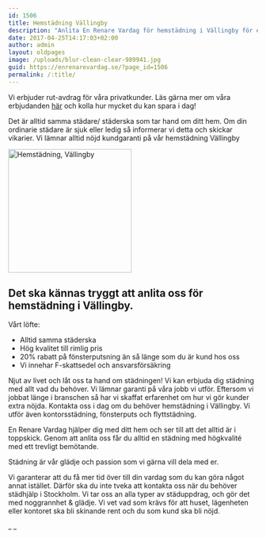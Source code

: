 ```yaml
---
id: 1506
title: Hemstädning Vällingby
description: "Anlita En Renare Vardag för hemstädning i Vällingby för en proffsig städning och ett trevligt bemötande."
date: 2017-04-25T14:17:03+02:00
author: admin
layout: oldpages
image: /uploads/blur-clean-clear-989941.jpg
guid: https://enrenarevardag.se/?page_id=1506
permalink: /:title/
---
```

Vi erbjuder rut-avdrag för våra privatkunder. Läs gärna mer om våra erbjudanden [här](https://enrenarevardag.se/erbjudanden/) och kolla hur mycket du kan spara i dag!

Det är alltid samma städare/ städerska som tar hand om ditt hem. Om din ordinarie städare är sjuk eller ledig så informerar vi detta och skickar vikarier. Vi lämnar alltid nöjd kundgaranti på vår hemstädning Vällingby

<img class="wp-image-1507 aligncenter" src="https://enrenarevardag.se/wp-content/uploads/2017/04/Flyttstädning-30-300x300.jpg" alt="Hemstädning, Vällingby" width="249" height="249" srcset="https://enrenarevardag.se/wp-content/uploads/2017/04/Flyttstädning-30-300x300.jpg 300w, https://enrenarevardag.se/wp-content/uploads/2017/04/Flyttstädning-30-150x150.jpg 150w, https://enrenarevardag.se/wp-content/uploads/2017/04/Flyttstädning-30-125x125.jpg 125w, https://enrenarevardag.se/wp-content/uploads/2017/04/Flyttstädning-30.jpg 450w" sizes="(max-width: 249px) 100vw, 249px" /> 

## Det ska kännas tryggt att anlita oss för hemstädning i Vällingby.

Vårt löfte:

  * Alltid samma städerska
  * Hög kvalitet till rimlig pris
  * 20% rabatt på fönsterputsning än så länge som du är kund hos oss
  * Vi innehar F-skattsedel och ansvarsförsäkring

Njut av livet och låt oss ta hand om städningen! Vi kan erbjuda dig städning med allt vad du behöver. Vi lämnar garanti på våra jobb vi utför. Eftersom vi jobbat länge i branschen så har vi skaffat erfarenhet om hur vi gör kunder extra nöjda. Kontakta oss i dag om du behöver hemstädning i Vällingby. Vi utför även kontorsstädning, fönsterputs och flyttstädning.

En Renare Vardag hjälper dig med ditt hem och ser till att det alltid är i toppskick. Genom att anlita oss får du alltid en städning med högkvalité med ett trevligt bemötande.  

Städning är vår glädje och passion som vi gärna vill dela med er. 

Vi garanterar att du få mer tid över till din vardag som du kan göra något annat istället. Därför ska du inte tveka att kontakta oss när du behöver städhjälp i Stockholm. Vi tar oss an alla typer av städuppdrag, och gör det med noggrannhet & glädje. Vi vet vad som krävs för att huset, lägenheten eller kontoret ska bli skinande rent och du som kund ska bli nöjd.


_ _